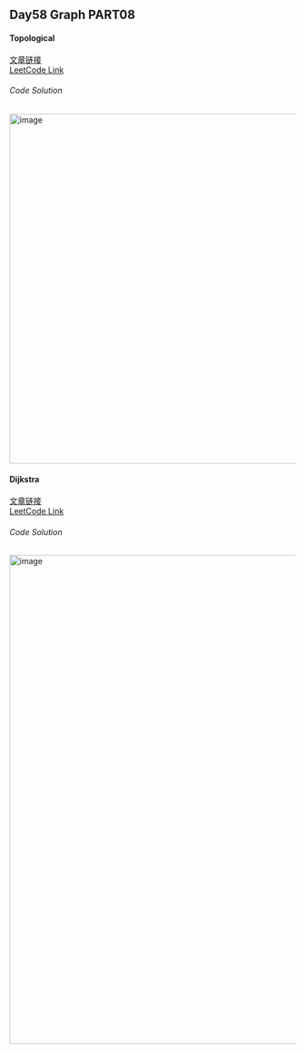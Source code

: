 ## Day58 Graph PART08  
#### Topological    
[文章链接](https://www.programmercarl.com/kamacoder/0117.%E8%BD%AF%E4%BB%B6%E6%9E%84%E5%BB%BA.html)  
[LeetCode Link](https://kamacoder.com/problempage.php?pid=1191)  

###### Code Solution  
<img width="690" height="616" alt="image" src="https://github.com/user-attachments/assets/0909575e-fd86-4890-a97c-c1b74373c273" />

#### Dijkstra  
[文章链接](https://www.programmercarl.com/kamacoder/0047.%E5%8F%82%E4%BC%9Adijkstra%E6%9C%B4%E7%B4%A0.html)  
[LeetCode Link](https://kamacoder.com/problempage.php?pid=1047)  

###### Code Solution  
<img width="685" height="861" alt="image" src="https://github.com/user-attachments/assets/12ea3058-72d4-41ed-994e-e903e9ca47f5" />

